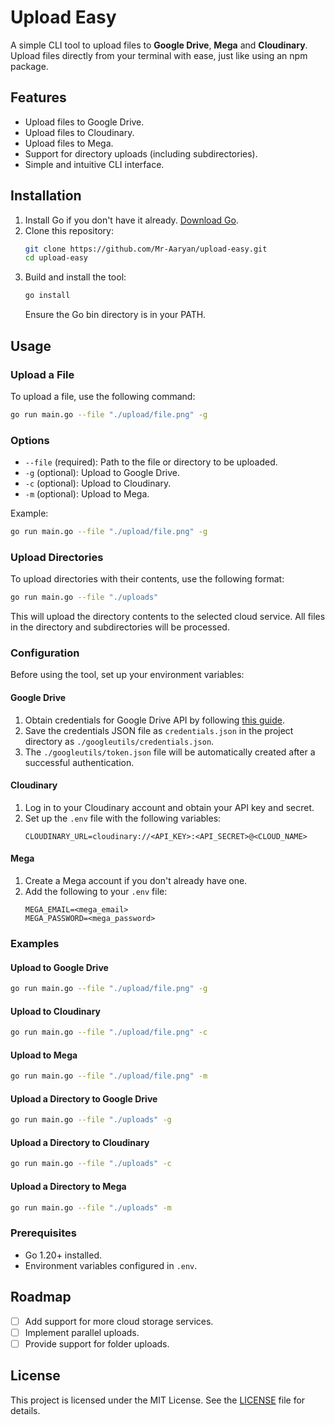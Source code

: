 
# Upload Easy

A simple CLI tool to upload files to **Google Drive**, **Mega** and **Cloudinary**. Upload files directly from your terminal with ease, just like using an npm package.

## Features

- Upload files to Google Drive.
- Upload files to Cloudinary.
- Upload files to Mega.
- Support for directory uploads (including subdirectories).
- Simple and intuitive CLI interface.

## Installation

1. Install Go if you don't have it already. [Download Go](https://go.dev/dl/).
2. Clone this repository:
   ```bash
   git clone https://github.com/Mr-Aaryan/upload-easy.git
   cd upload-easy
   ```
3. Build and install the tool:
   ```bash
   go install
   ```
   Ensure the Go bin directory is in your PATH.

## Usage

### Upload a File

To upload a file, use the following command:

```bash
go run main.go --file "./upload/file.png" -g
```

### Options

- `--file` (required): Path to the file or directory to be uploaded.
- `-g` (optional): Upload to Google Drive.
- `-c` (optional): Upload to Cloudinary.
- `-m` (optional): Upload to Mega.

Example:

```bash
go run main.go --file "./upload/file.png" -g
```

### Upload Directories

To upload directories with their contents, use the following format:

```bash
go run main.go --file "./uploads"
```

This will upload the directory contents to the selected cloud service. All files in the directory and subdirectories will be processed.

### Configuration

Before using the tool, set up your environment variables:

#### Google Drive

1. Obtain credentials for Google Drive API by following [this guide](https://developers.google.com/drive/api/v3/quickstart/go).
2. Save the credentials JSON file as `credentials.json` in the project directory as `./googleutils/credentials.json`.
3. The `./googleutils/token.json` file will be automatically created after a successful authentication.

#### Cloudinary

1. Log in to your Cloudinary account and obtain your API key and secret.
2. Set up the `.env` file with the following variables:
   ```env
   CLOUDINARY_URL=cloudinary://<API_KEY>:<API_SECRET>@<CLOUD_NAME>
   ```

#### Mega

1. Create a Mega account if you don't already have one.
2. Add the following to your `.env` file:
   ```env
   MEGA_EMAIL=<mega_email>
   MEGA_PASSWORD=<mega_password>
   ```

### Examples

#### Upload to Google Drive

```bash
go run main.go --file "./upload/file.png" -g
```

#### Upload to Cloudinary

```bash
go run main.go --file "./upload/file.png" -c
```

#### Upload to Mega

```bash
go run main.go --file "./upload/file.png" -m
```

#### Upload a Directory to Google Drive

```bash
go run main.go --file "./uploads" -g
```

#### Upload a Directory to Cloudinary

```bash
go run main.go --file "./uploads" -c
```

#### Upload a Directory to Mega

```bash
go run main.go --file "./uploads" -m
```

### Prerequisites

- Go 1.20+ installed.
- Environment variables configured in `.env`.

## Roadmap

- [ ] Add support for more cloud storage services.
- [ ] Implement parallel uploads.
- [ ] Provide support for folder uploads.

## License

This project is licensed under the MIT License. See the [LICENSE](LICENSE) file for details.
